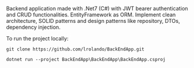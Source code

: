 Backend application made with .Net7 (C#) 
with JWT bearer authentication and CRUD functionalities. EntityFramework as ORM. 
Implement clean architecture, SOLID patterns and design patterns like repository, DTOs, dependency injection.

To run the project locally:

    git clone https://github.com/lrolando/BackEndApp.git

    dotnet run --project BackEndApp\BackEndApp\BackEndApp.csproj  
